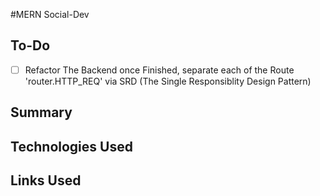 #MERN Social-Dev

## To-Do

- [ ] Refactor The Backend once Finished, separate each of the Route 'router.HTTP_REQ' via SRD (The Single Responsiblity Design Pattern)

## Summary

## Technologies Used

## Links Used
